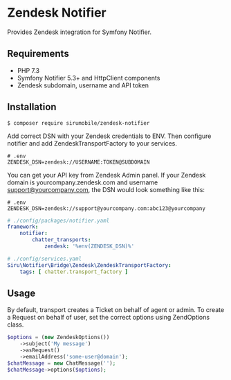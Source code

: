 # Zendesk Notifier

Provides Zendesk integration for Symfony Notifier.

## Requirements

- PHP 7.3
- Symfony Notifier 5.3+ and HttpClient components
- Zendesk subdomain, username and API token

## Installation

```shell script
$ composer require sirumobile/zendesk-notifier
```

Add correct DSN with your Zendesk credentials to ENV. Then configure notifier and
add ZendeskTransportFactory to your services.

```dotenv
# .env
ZENDESK_DSN=zendesk://USERNAME:TOKEN@SUBDOMAIN
```

You can get your API key from Zendesk Admin panel. If your Zendesk domain is yourcompany.zendesk.com and username
support@yourcompany.com, the DSN would look something like this:

```dotenv
# .env
ZENDESK_DSN=zendesk://support@yourcompany.com:abc123@yourcompany
```

```yaml
# ./config/packages/notifier.yaml
framework:
    notifier:
        chatter_transports:
            zendesk: '%env(ZENDESK_DSN)%'
```

```yaml
# ./config/services.yaml
Siru\Notifier\Bridge\Zendesk\ZendeskTransportFactory:
    tags: [ chatter.transport_factory ]
```

## Usage

By default, transport creates a Ticket on behalf of agent or admin. To create a Request on behalf of user,
set the correct options using ZendOptions class.

```php
$options = (new ZendeskOptions())
    ->subject('My message')
    ->asRequest()
    ->emailAddress('some-user@domain');
$chatMessage = new ChatMessage('');
$chatMessage->options($options);
```